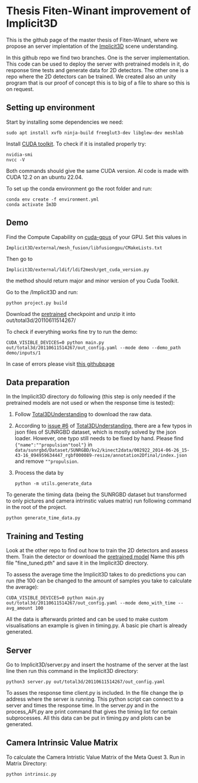 
# Thesis Fiten-Winant improvement of Implicit3D

This is the github page of the master thesis of Fiten-Winant, where we propose an server implentation of the [Implicit3D](https://arxiv.org/pdf/2103.06422) scene understanding.

In this github repo we find two branches. One is the server implementation. This code can be used to deploy the server with pretrained models in it, do response time tests and generate data for 2D detectors. The other one is a repo where the 2D detectors can be trained. We created also an unity program that is our proof of concept this is to big of a file to share so this is on request.




## Setting up environment

Start by installing some dependencies we need:
```
sudo apt install xvfb ninja-build freeglut3-dev libglew-dev meshlab
```

Install [CUDA toolkit](https://developer.nvidia.com/cuda-12-2-0-download-archive). To check if it is installed properly try:

```
nvidia-smi
nvcc -V
```
Both commands should give the same CUDA version. Al code is made with CUDA 12.2 on an ubuntu 22.04.

To set up the conda environment go the root folder and run:

```
conda env create -f environment.yml
conda activate Im3D

```




## Demo

Find the Compute Capability on [cuda-gpus](https://developer.nvidia.com/cuda-gpus) of your GPU. Set this values in 
```
Implicit3D/external/mesh_fusion/libfusiongpu/CMakeLists.txt
```
Then go to 
```
Implicit3D/external/ldif/ldif2mesh/get_cuda_version.py 
```
the method should return major and minor version of you Cuda Toolkit.

Go to the /Implicit3D and run:
```
python project.py build
```
Download the [pretrained](https://stduestceducn-my.sharepoint.com/:u:/g/personal/2015010912010_std_uestc_edu_cn/Efs2Tqlkk_pIhy16ud20m5sBMkbkWJEuspiLjdF4G2jOzA?e=sxnswk)  checkpoint  and unzip it into out/total3d/20110611514267/

To check if everything works fine try to run the demo:
```
CUDA_VISIBLE_DEVICES=0 python main.py out/total3d/20110611514267/out_config.yaml --mode demo --demo_path demo/inputs/1
```

In case of errors please visit [this githubpage](https://github.com/chengzhag/Implicit3DUnderstanding/tree/main)



## Data preparation

In the Implicit3D directory do following (this step is only needed if the pretrained models are not used or when the response time is tested):


1. Follow [Total3DUnderstanding](https://github.com/yinyunie/Total3DUnderstanding) to download the raw data.

2. According to [issue #6](https://github.com/yinyunie/Total3DUnderstanding/issues/6) of [Total3DUnderstanding](https://github.com/yinyunie/Total3DUnderstanding),
there are a few typos in json files of SUNRGBD dataset, which is mostly solved by the json loader.
However, one typo still needs to be fixed by hand.
Please find ```{"name":""propulsion"tool"}``` in ```data/sunrgbd/Dataset/SUNRGBD/kv2/kinect2data/002922_2014-06-26_15-43-16_094959634447_rgbf000089-resize/annotation2Dfinal/index.json``` and remove ```""propulsion```.

3. Process the data by
    ```
    python -m utils.generate_data
    ```

To generate the timing data (being the SUNRGBD dataset but transformed to only pictures and camera intrinstic values matrix) run following command in the root of the project.

```
python generate_time_data.py
```
## Training and Testing

Look at the other repo to find out how to train the 2D detectors and assess them. Train the detector or download the [pretrained model](https://drive.google.com/file/d/1Z_9QHP-3vpYd13l8iTnC33Qqh7XVm-Eo/view?usp=sharing)
Name this pth file "fine_tuned.pth" and save it in the Implicit3D directory.

To assess the average time the Implicit3D takes to do predictions you can run (the 100 can be changed to the amount of samples you take to calculate the average):
```
CUDA_VISIBLE_DEVICES=0 python main.py out/total3d/20110611514267/out_config.yaml --mode demo_with_time --avg_amount 100
```
All the data is afterwards printed and can be used to make custom visualisations an example is given in timing.py. A basic pie chart is already generated.


## Server

Go to Implicit3D/server.py and insert the hostname of the server at the last line then run this command in the Implicit3D directory:
```
python3 server.py out/total3d/20110611514267/out_config.yaml
```
To asses the response time client.py is included. In the file change the ip address where the server is running. This python script can connect to a server and times the response time. In the server.py and in the process_API.py are print command that gives the timing list for certain subprocesses. All this data can be put in timing.py and plots can be generated.
## Camera Intrinsic Value Matrix

To calculate the Camera Intristic Value Matrix of the Meta Quest 3. Run in Matrix Directory:
```
python intrinsic.py
```
